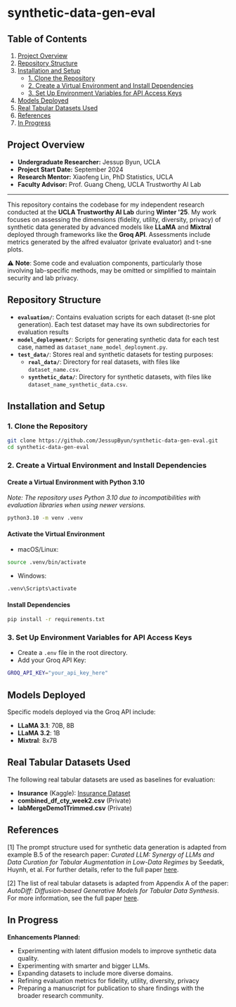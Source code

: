 # synthetic-data-gen-eval

## Table of Contents
1. [Project Overview](#project-overview)
2. [Repository Structure](#repository-structure)
3. [Installation and Setup](#installation-and-setup)
   - [1. Clone the Repository](#1-clone-the-repository)
   - [2. Create a Virtual Environment and Install Dependencies](#2-create-a-virtual-environment-and-install-dependencies)
   - [3. Set Up Environment Variables for API Access Keys](#3-set-up-environment-variables-for-api-access-keys)
4. [Models Deployed](#models-deployed)
5. [Real Tabular Datasets Used](#real-tabular-datasets-used)
6. [References](#references)
7. [In Progress](#in-progress)

## Project Overview

- **Undergraduate Researcher:** Jessup Byun, UCLA  
- **Project Start Date:** September 2024  
- **Research Mentor:** Xiaofeng Lin, PhD Statistics, UCLA  
- **Faculty Advisor:** Prof. Guang Cheng, UCLA Trustworthy AI Lab  

---

This repository contains the codebase for my independent research conducted at the **UCLA Trustworthy AI Lab** during **Winter '25**. My work focuses on assessing the dimensions (fidelity, utility, diversity, privacy) of synthetic data generated by advanced models like **LLaMA** and **Mixtral** deployed through frameworks like the **Groq API**. Assessments include metrics generated by the alfred evaluator (private evaluator) and t-sne plots. 

⚠️ **Note**: Some code and evaluation components, particularly those involving lab-specific methods, may be omitted or simplified to maintain security and lab privacy.

## Repository Structure

- **`evaluation/`**: Contains evaluation scripts for each dataset (t-sne plot generation). Each test dataset may have its own subdirectories for evaluation results
- **`model_deployment/`**: Scripts for generating synthetic data for each test case, named as `dataset_name_model_deployment.py`.
- **`test_data/`**: Stores real and synthetic datasets for testing purposes:
  - **`real_data/`**: Directory for real datasets, with files like `dataset_name.csv`.
  - **`synthetic_data/`**: Directory for synthetic datasets, with files like `dataset_name_synthetic_data.csv`.

## Installation and Setup

### 1. Clone the Repository
```bash
git clone https://github.com/JessupByun/synthetic-data-gen-eval.git
cd synthetic-data-gen-eval
```

### 2. Create a Virtual Environment and Install Dependencies

#### Create a Virtual Environment with Python 3.10

*Note: The repository uses Python 3.10 due to incompatibilities with evaluation libraries when using newer versions.*

```bash
python3.10 -m venv .venv
```

#### Activate the Virtual Environment

- macOS/Linux:
```bash
source .venv/bin/activate
```
- Windows:
```bash
.venv\Scripts\activate
```

#### Install Dependencies
```bash
pip install -r requirements.txt
```

### 3. Set Up Environment Variables for API Access Keys

- Create a `.env` file in the root directory.
- Add your Groq API Key:
```bash
GROQ_API_KEY="your_api_key_here"
```

## Models Deployed

Specific models deployed via the Groq API include:
- **LLaMA 3.1**: 70B, 8B
- **LLaMA 3.2**: 1B
- **Mixtral**: 8x7B

## Real Tabular Datasets Used

The following real tabular datasets are used as baselines for evaluation:
- **Insurance** (Kaggle): [Insurance Dataset](https://www.kaggle.com/datasets/mirichoi0218/insurance)
- **combined_df_cty_week2.csv** (Private)
- **labMergeDemo1Trimmed.csv** (Private)

## References

[1] The prompt structure used for synthetic data generation is adapted from example B.5 of the research paper: *Curated LLM: Synergy of LLMs and Data Curation for Tabular Augmentation in Low-Data Regimes* by Seedatk, Huynh, et al. For further details, refer to the full paper [here](https://arxiv.org/pdf/2312.12112).

[2] The list of real tabular datasets is adapted from Appendix A of the paper: *AutoDiff: Diffusion-based Generative Models for Tabular Data Synthesis*. For more information, see the full paper [here](https://arxiv.org/pdf/2310.15479).

## In Progress

**Enhancements Planned:**
- Experimenting with latent diffusion models to improve synthetic data quality.
- Experimenting with smarter and bigger LLMs.
- Expanding datasets to include more diverse domains.
- Refining evaluation metrics for fidelity, utility, diversity, privacy
- Preparing a manuscript for publication to share findings with the broader research community.
